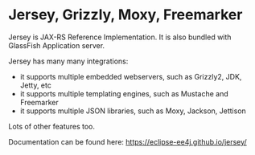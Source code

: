 # Jersey, Grizzly, Moxy, Freemarker

Jersey is JAX-RS Reference Implementation.
It is also bundled with GlassFish Application server.

Jersey has many many integrations:
* it supports multiple embedded webservers, such as Grizzly2, JDK, Jetty, etc
* it supports multiple templating engines, such as Mustache and Freemarker
* it supports multiple JSON libraries, such as Moxy, Jackson, Jettison

Lots of other features too.

Documentation can be found here:
https://eclipse-ee4j.github.io/jersey/
